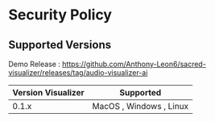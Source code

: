 # Security Policy

## Supported Versions

Demo Release : https://github.com/Anthony-Leon6/sacred-visualizer/releases/tag/audio-visualizer-ai

| Version Visualizer |      Supported     |
|       -------      | ------------------ |
|        0.1.x       | MacOS , Windows , Linux 
  

